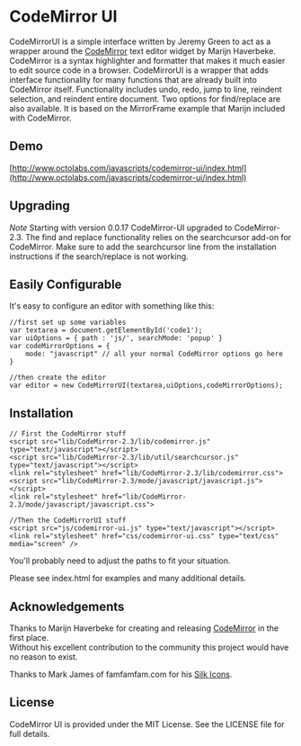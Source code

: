 CodeMirror UI
=============

CodeMirrorUI is a simple interface written by Jeremy Green to act as a 
wrapper around the [CodeMirror](http://codemirror.net/) text editor widget by Marijn Haverbeke.
CodeMirror is a syntax highlighter and formatter that makes it much easier to edit source code in a browser.
CodeMirrorUI is a wrapper that adds interface functionality for many functions that are already built into CodeMirror itself.
Functionality includes undo, redo, jump to line, reindent selection, and reindent entire document. 
Two options for find/replace are also available.  It is based on the MirrorFrame example that Marijn included with CodeMirror.

Demo
-------------------

[http://www.octolabs.com/javascripts/codemirror-ui/index.html](http://www.octolabs.com/javascripts/codemirror-ui/index.html)

Upgrading
-------------------
*Note* Starting with version 0.0.17 CodeMirror-UI upgraded to CodeMirror-2.3.  The find and replace functionality relies
on the searchcursor add-on for CodeMirror.  Make sure to add the searchcursor line from the installation instructions if 
the search/replace is not working.

Easily Configurable
--------------------

It's easy to configure an editor with something like this:

    //first set up some variables
    var textarea = document.getElementById('code1');
    var uiOptions = { path : 'js/', searchMode: 'popup' }
    var codeMirrorOptions = {
        mode: "javascript" // all your normal CodeMirror options go here
    }
    
    //then create the editor
    var editor = new CodeMirrorUI(textarea,uiOptions,codeMirrorOptions);
			
Installation
--------------------

    // First the CodeMirror stuff
    <script src="lib/CodeMirror-2.3/lib/codemirror.js" type="text/javascript"></script>
    <script src="lib/CodeMirror-2.3/lib/util/searchcursor.js" type="text/javascript"></script>
    <link rel="stylesheet" href="lib/CodeMirror-2.3/lib/codemirror.css">
    <script src="lib/CodeMirror-2.3/mode/javascript/javascript.js"></script>
    <link rel="stylesheet" href="lib/CodeMirror-2.3/mode/javascript/javascript.css">
    
    //Then the CodeMirrorUI stuff
    <script src="js/codemirror-ui.js" type="text/javascript"></script>
    <link rel="stylesheet" href="css/codemirror-ui.css" type="text/css" media="screen" />

You'll probably need to adjust the paths to fit your situation.

Please see index.html for examples and many additional details.

Acknowledgements
----------------------

Thanks to Marijn Haverbeke for creating and releasing [CodeMirror](http://codemirror.net/) in the first place.  
Without his excellent contribution to the community this project would have no reason to exist.

Thanks to Mark James of famfamfam.com for his [Silk Icons](http://www.famfamfam.com/lab/icons/silk/).

License
----------------------

CodeMirror UI is provided under the MIT License.  See the LICENSE file for full details.